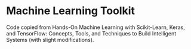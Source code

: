 # Machine Learning Toolkit 

Code copied from Hands-On Machine Learning with Scikit-Learn, Keras, and TensorFlow: Concepts, Tools, and Techniques to Build Intelligent Systems (with slight modifications).

